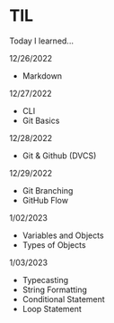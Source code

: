 # TIL
Today I learned...

12/26/2022
- Markdown

12/27/2022
- CLI
- Git Basics

12/28/2022
- Git & Github (DVCS)

12/29/2022
- Git Branching
- GitHub Flow

1/02/2023
- Variables and Objects
- Types of Objects

1/03/2023
- Typecasting
- String Formatting
- Conditional Statement
- Loop Statement
